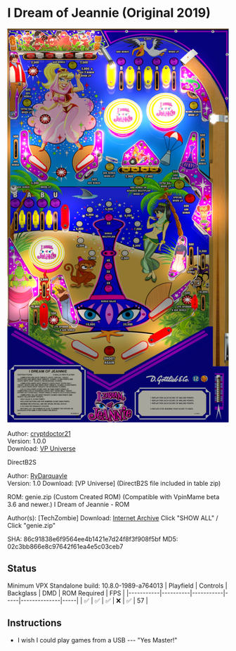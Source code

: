 # I Dream of Jeannie (Original 2019)

![Table Preview](../../images/vpx-idreamofjeanie-preview.png)

Author: [cryptdoctor21](https://vpuniverse.com/profile/12711-cryptdoctor21/)  
Version: 1.0.0  
Download: [VP Universe](https://vpuniverse.com/files/file/5521-i-dream-of-jeannie-pinball-vpx/)

DirectB2S

Author: [RyDarquayle](https://www.vpforums.org/index.php?showuser=51255)  
Version: 1.0 
Download: [VP Universe] (DirectB2S file included in table zip)

ROM: genie.zip (Custom Created ROM) (Compatible with VpinMame beta 3.6 and newer.)
I Dream of Jeannie - ROM

Author(s): [TechZombie]
Download:  [Internet Archive](https://archive.org/details/genie_202407)
Click "SHOW ALL" / Click "genie.zip"

SHA: 86c91838e6f9564ee4b1421e7d24f8f3f908f5bf
MD5: 02c3bb866e8c97642f61ea4e5c03ceb7

## Status 

Minimum VPX Standalone build: 10.8.0-1989-a764013
| Playfield | Controls | Backglass | DMD | ROM Required | FPS | 
|-----------|----------|-----------|-----|--------------|-----|
| :white_check_mark: | :white_check_mark: | :white_check_mark: | :x: | :white_check_mark: | 57 |

## Instructions

- I wish I could play games from a USB --- "Yes Master!"
